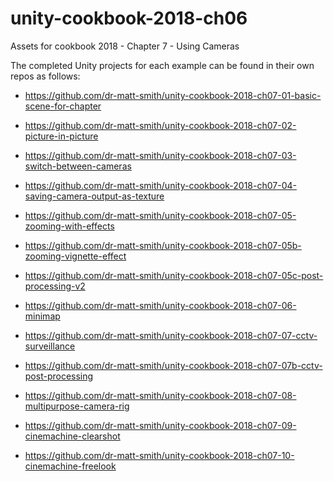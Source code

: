 # unity-cookbook-2018-ch06
Assets for cookbook 2018 - Chapter 7 - Using Cameras

The completed Unity projects for each example can be found in their own repos as follows:

- https://github.com/dr-matt-smith/unity-cookbook-2018-ch07-01-basic-scene-for-chapter

- https://github.com/dr-matt-smith/unity-cookbook-2018-ch07-02-picture-in-picture

- https://github.com/dr-matt-smith/unity-cookbook-2018-ch07-03-switch-between-cameras

- https://github.com/dr-matt-smith/unity-cookbook-2018-ch07-04-saving-camera-output-as-texture

- https://github.com/dr-matt-smith/unity-cookbook-2018-ch07-05-zooming-with-effects

- https://github.com/dr-matt-smith/unity-cookbook-2018-ch07-05b-zooming-vignette-effect

- https://github.com/dr-matt-smith/unity-cookbook-2018-ch07-05c-post-processing-v2

- https://github.com/dr-matt-smith/unity-cookbook-2018-ch07-06-minimap

- https://github.com/dr-matt-smith/unity-cookbook-2018-ch07-07-cctv-surveillance

- https://github.com/dr-matt-smith/unity-cookbook-2018-ch07-07b-cctv-post-processing

- https://github.com/dr-matt-smith/unity-cookbook-2018-ch07-08-multipurpose-camera-rig

- https://github.com/dr-matt-smith/unity-cookbook-2018-ch07-09-cinemachine-clearshot

- https://github.com/dr-matt-smith/unity-cookbook-2018-ch07-10-cinemachine-freelook

